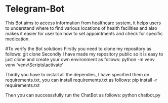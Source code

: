 # Telegram-Bot
This Bot aims to access information from healthcare system, it helps users to understand where to find various locations of health facilities and also makes it easier for user ton how to set appointments and check for specific medication.

#To verify the Bot solutions
Firstly you need to clone my repository as follows:
git clone <enter my repository url attached on submission space>
Secondly I have made my repository public so it is easy to just clone and create your own environment as follows:
python -m venv venv
'venv\Scripts\activate'

Thirdly you have to install all the dependies, I have specified them on requirements.txt, you can install requirements.txt as follows:
pip install -r requirements.txt

Then you can successsfully run the ChatBot as follows:
python chatbot.py
